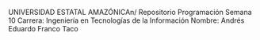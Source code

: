 UNIVERSIDAD ESTATAL AMAZÓNICAn/
Repositorio Programación Semana 10
Carrera: Ingeniería en Tecnologías de la Información
Nombre: Andrés Eduardo Franco Taco
